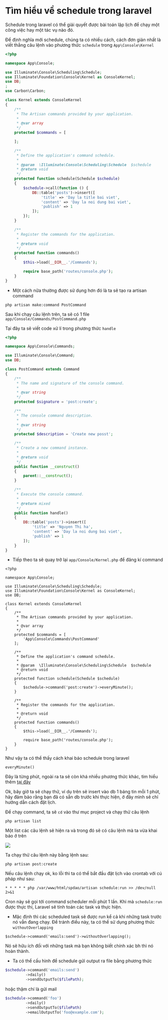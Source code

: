 # Tìm hiểu về schedule trong laravel

Schedule trong laravel có thể giải quyết được bài toán lập lịch để chạy một công việc hay một tác vụ nào đó.

Để định nghĩa mới schedule, chúng ta có nhiều cách, cách đơn giản nhất là viết thẳng câu lệnh vào phương thức `schedule` trong `App\Console\Kernel`

``` php
<?php

namespace App\Console;

use Illuminate\Console\Scheduling\Schedule;
use Illuminate\Foundation\Console\Kernel as ConsoleKernel;
use DB;
;
use Carbon\Carbon;

class Kernel extends ConsoleKernel
{
    /**
     * The Artisan commands provided by your application.
     *
     * @var array
     */
    protected $commands = [

    ];

    /**
     * Define the application's command schedule.
     *
     * @param  \Illuminate\Console\Scheduling\Schedule  $schedule
     * @return void
     */
    protected function schedule(Schedule $schedule)
    {
        $schedule->call(function () {
            DB::table('posts')->insert([
                'title' => 'Day la title bai viet',
                'content' => 'Day la noi dung bai viet',
                'publish' => 1
            ]);
        });
    }

    /**
     * Register the commands for the application.
     *
     * @return void
     */
    protected function commands()
    {
        $this->load(__DIR__.'/Commands');

        require base_path('routes/console.php');
    }
}
```

- Một cách nữa thường được sử dụng hơn đó là ta sẽ tạo ra artisan command

`php artisan make:command PostCommand`

Sau khi chạy câu lệnh trên, ta sẽ có 1 file `app/Console/Commands/PostCommand.php`

Tại đây ta sẽ viết code xử lí trong phương thức `handle`

``` php
<?php

namespace App\Console\Commands;

use Illuminate\Console\Command;
use DB;

class PostCommand extends Command
{
    /**
     * The name and signature of the console command.
     *
     * @var string
     */
    protected $signature = 'post:create';

    /**
     * The console command description.
     *
     * @var string
     */
    protected $description = 'Create new posst';

    /**
     * Create a new command instance.
     *
     * @return void
     */
    public function __construct()
    {
        parent::__construct();
    }

    /**
     * Execute the console command.
     *
     * @return mixed
     */
    public function handle()
    {
        DB::table('posts')->insert([
            'title' => 'Nguyen Thi ha',
            'content' => 'Day la noi dung bai viet',
            'publish' => 1
        ]);
    }
}
```

- Tiếp theo ta sẽ quay trở lại `app/Console/Kernel.php` để đăng kí command

```
<?php

namespace App\Console;

use Illuminate\Console\Scheduling\Schedule;
use Illuminate\Foundation\Console\Kernel as ConsoleKernel;
use DB;

class Kernel extends ConsoleKernel
{
    /**
     * The Artisan commands provided by your application.
     *
     * @var array
     */
    protected $commands = [
        'App\Console\Commands\PostCommand'
    ];

    /**
     * Define the application's command schedule.
     *
     * @param  \Illuminate\Console\Scheduling\Schedule  $schedule
     * @return void
     */
    protected function schedule(Schedule $schedule)
    {
        $schedule->command('post:create')->everyMinute();
    }

    /**
     * Register the commands for the application.
     *
     * @return void
     */
    protected function commands()
    {
        $this->load(__DIR__.'/Commands');

        require base_path('routes/console.php');
    }
}
```

Như vậy ta có thể thấy cách khai báo schedule trong laravel

`everyMinute()`

Đây là từng phút, ngoài ra ta sẽ còn khá nhiều phương thức khác, tìm hiểu thêm [tại đây](https://laravel.com/docs/5.7/scheduling)

Ok, bây giờ ta sẽ chạy thử, ví dụ trên sẽ insert vào db 1 bảng tin mỗi 1 phút, hãy đảm bảo rằng bạn đã có sẵn db trước khi thực hiện, ở đây mình sẽ chỉ hướng dẫn cách đặt lịch.

Để chạy command, ta sẽ `cd` vào thư mục project và chạy thử câu lệnh

`php artisan list`

Một list các câu lệnh sẽ hiện ra và trong đó sẽ có câu lệnh mà ta vừa khai báo ở trên

<img src="https://i.imgur.com/YUrVK8W.png">

Ta chạy thử câu lệnh này bằng lệnh sau:

`php artisan post:create`

Nếu câu lệnh chạy ok, ko lỗi thì ta có thể bắt đầu đặt lịch vào crontab với cú pháp như sau:

`* * * * * php /var/www/html/spdao/artisan schedule:run >> /dev/null 2>&1`

Cron này sẽ gọi tới command scheduler mỗi phút 1 lần. Khi mà `schedule:run` được thực thi, Laravel sẽ tính toán các task và thực hiện.

- Mặc định thì các scheduled task sẽ được run kể cả khi những task trước nó vẫn đang chạy. Để tránh điểu này, ta có thể sử dụng phương thức `withoutOverlapping`

`$schedule->command('emails:send')->withoutOverlapping();`

Nó sẽ hữu ích đối với những task mà bạn không biết chính xác bh thì nó hoàn thành.

- Ta có thể cấu hình để schedule gửi output ra file bằng phương thức

``` php
$schedule->command('emails:send')
         ->daily()
         ->sendOutputTo($filePath);
```

hoặc thậm chí là gửi mail

``` php
$schedule->command('foo')
         ->daily()
         ->sendOutputTo($filePath)
         ->emailOutputTo('foo@example.com');
```
